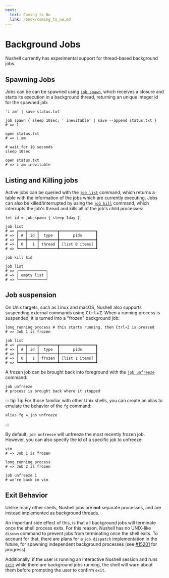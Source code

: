```yaml
---
next:
  text: Coming to Nu
  link: /book/coming_to_nu.md
---
```

# Background Jobs

Nushell currently has experimental support for thread-based background jobs.

## Spawning Jobs

Jobs can be can be spawned using [`job spawn`](/commands/docs/job_spawn.md), which receives a closure and starts its execution in a background thread, returning
an unique integer id for the spawned job:

```nu
'i am' | save status.txt

job spawn { sleep 10sec; ' inevitable' | save --append status.txt }
# => 1

open status.txt
# => i am

# wait for 10 seconds
sleep 10sec

open status.txt
# => i am inevitable
```

## Listing and Killing jobs

Active jobs can be queried with the [`job list`](/commands/docs/job_list.md) command, which returns a table with the information of the jobs which are currently executing.
Jobs can also be killed/interrupted by using the [`job kill`](/commands/docs/job_kill.md) command, which interrupts the job's thread and kills all of the job's child processes:

```nu
let id = job spawn { sleep 1day }

job list
# => ┏━━━┳━━━━┳━━━━━━━━┳━━━━━━━━━━━━━━━━┓
# => ┃ # ┃ id ┃  type  ┃      pids      ┃
# => ┣━━━╋━━━━╋━━━━━━━━╋━━━━━━━━━━━━━━━━┫
# => ┃ 0 ┃  1 ┃ thread ┃ [list 0 items] ┃
# => ┗━━━┻━━━━┻━━━━━━━━┻━━━━━━━━━━━━━━━━┛

job kill $id

job list
# => ╭────────────╮
# => │ empty list │
# => ╰────────────╯
```

## Job suspension

On Unix targets, such as Linux and macOS, Nushell also supports suspending external commands using <kbd>Ctrl</kbd>+<kbd>Z</kbd>. When a running process is suspended, it is turned into a "frozen" background job:

```nu
long_running_process # this starts running, then Ctrl+Z is pressed
# => Job 1 is frozen

job list
# => ┏━━━┳━━━━┳━━━━━━━━┳━━━━━━━━━━━━━━━━┓
# => ┃ # ┃ id ┃  type  ┃      pids      ┃
# => ┣━━━╋━━━━╋━━━━━━━━╋━━━━━━━━━━━━━━━━┫
# => ┃ 0 ┃  1 ┃ frozen ┃ [list 1 items] ┃
# => ┗━━━┻━━━━┻━━━━━━━━┻━━━━━━━━━━━━━━━━┛
```

A frozen job can be brought back into foreground with the [`job unfreeze`](/commands/docs/job_unfreeze.md) command:

```nu
job unfreeze
# process is brought back where it stopped
```

::: tip Tip
For those familiar with other Unix shells, you can create an alias to emulate the behavior of the `fg` command:

```nu
alias fg = job unfreeze
```

:::

By default, `job unfreeze` will unfreeze the most recently frozen job. However, you can also specify the id of a specific job to unfreeze:

```nu
vim
# => Job 1 is frozen

long_running_process
# => Job 2 is frozen

job unfreeze 1
# we're back in vim
```

## Exit Behavior

Unlike many other shells, Nushell jobs are **not** separate processes,
and are instead implemented as background threads.

An important side effect of this, is that all background jobs will terminate once the shell
process exits.
For this reason, Nushell has no UNIX-like `disown` command to prevent jobs from terminating once the shell exits.
To account for that, there are plans for a `job dispatch` implementation in the future,
for spawning independent background processes (see [#15201](https://github.com/nushell/nushell/issues/15193?issue=nushell%7Cnushell%7C15201) for progress).

Additionally, if the user is running an interactive Nushell session and runs
[`exit`](/commands/docs/exit.md) while there are background jobs running,
the shell will warn about them before prompting the user to confirm `exit`.
